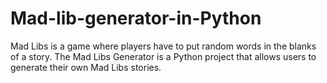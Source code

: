 # Mad-lib-generator-in-Python
Mad Libs is a game where players have to put random words in the blanks of a story. The Mad Libs Generator is a Python project that allows users to generate their own Mad Libs stories.
